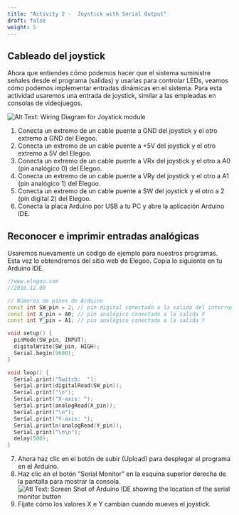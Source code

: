 ```yaml
---
title: "Activity 2 -  Joystick with Serial Output"
draft: false
weight: 5
---
```


## Cableado del joystick

Ahora que entiendes cómo podemos hacer que el sistema suministre señales desde el programa (salidas) y usarlas para controlar LEDs, veamos cómo podemos implementar entradas dinámicas en el sistema. Para esta actividad usaremos una entrada de joystick, similar a las empleadas en consolas de videojuegos.

![Alt Text: Wiring Diagram for Joystick module](../img/act2_Joystick.png)

1.	Conecta un extremo de un cable puente a GND del joystick y el otro extremo a GND del Elegoo.  
2.	Conecta un extremo de un cable puente a +5V del joystick y el otro extremo a 5V del Elegoo.  
3.	Conecta un extremo de un cable puente a VRx del joystick y el otro a A0 (pin analógico 0) del Elegoo.  
4.	Conecta un extremo de un cable puente a VRy del joystick y el otro a A1 (pin analógico 1) del Elegoo.  
5.	Conecta un extremo de un cable puente a SW del joystick y el otro a 2 (pin digital 2) del Elegoo.  
6.	Conecta la placa Arduino por USB a tu PC y abre la aplicación Arduino IDE.

## Reconocer e imprimir entradas analógicas
Usaremos nuevamente un código de ejemplo para nuestros programas. Esta vez lo obtendremos del sitio web de Elegoo. Copia lo siguiente en tu Arduino IDE.
``` c++
//www.elegoo.com
//2016.12.09

// Números de pines de Arduino
const int SW_pin = 2; // pin digital conectado a la salida del interruptor
const int X_pin = A0; // pin analógico conectado a la salida X
const int Y_pin = A1; // pin analógico conectado a la salida Y

void setup() {
  pinMode(SW_pin, INPUT);
  digitalWrite(SW_pin, HIGH);
  Serial.begin(9600);
}

void loop() {
  Serial.print("Switch:  ");
  Serial.print(digitalRead(SW_pin));
  Serial.print("\n");
  Serial.print("X-axis: ");
  Serial.print(analogRead(X_pin));
  Serial.print("\n");
  Serial.print("Y-axis: ");
  Serial.println(analogRead(Y_pin));
  Serial.print("\n\n");
  delay(500); 
}
```
7.	Ahora haz clic en el botón de subir (Upload) para desplegar el programa en el Arduino.  
8.	Haz clic en el botón “Serial Monitor” en la esquina superior derecha de la pantalla para mostrar la consola.  
![Atl Text: Screen Shot of Arduino IDE showing the location of the serial monitor button](../img/SerialMonitor-button.png)  
9.	Fíjate cómo los valores X e Y cambian cuando mueves el joystick.